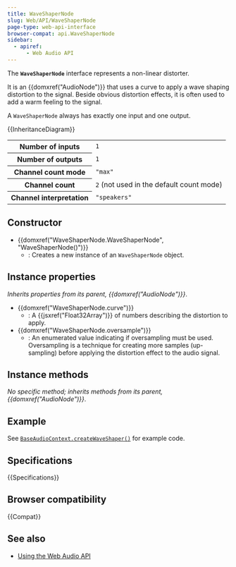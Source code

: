 ```yaml
---
title: WaveShaperNode
slug: Web/API/WaveShaperNode
page-type: web-api-interface
browser-compat: api.WaveShaperNode
sidebar:
  - apiref:
      - Web Audio API
---
```


The **`WaveShaperNode`** interface represents a non-linear distorter.

It is an {{domxref("AudioNode")}} that uses a curve to apply a wave shaping distortion to the signal. Beside obvious distortion effects, it is often used to add a warm feeling to the signal.

A `WaveShaperNode` always has exactly one input and one output.

{{InheritanceDiagram}}

<table class="properties">
  <tbody>
    <tr>
      <th scope="row">Number of inputs</th>
      <td><code>1</code></td>
    </tr>
    <tr>
      <th scope="row">Number of outputs</th>
      <td><code>1</code></td>
    </tr>
    <tr>
      <th scope="row">Channel count mode</th>
      <td><code>"max"</code></td>
    </tr>
    <tr>
      <th scope="row">Channel count</th>
      <td><code>2</code> (not used in the default count mode)</td>
    </tr>
    <tr>
      <th scope="row">Channel interpretation</th>
      <td><code>"speakers"</code></td>
    </tr>
  </tbody>
</table>

## Constructor

- {{domxref("WaveShaperNode.WaveShaperNode", "WaveShaperNode()")}}
  - : Creates a new instance of an `WaveShaperNode` object.

## Instance properties

_Inherits properties from its parent, {{domxref("AudioNode")}}_.

- {{domxref("WaveShaperNode.curve")}}
  - : A {{jsxref("Float32Array")}} of numbers describing the distortion to apply.
- {{domxref("WaveShaperNode.oversample")}}
  - : An enumerated value indicating if oversampling must be used. Oversampling is a technique for creating more samples (up-sampling) before applying the distortion effect to the audio signal.

## Instance methods

_No specific method; inherits methods from its parent, {{domxref("AudioNode")}}_.

## Example

See [`BaseAudioContext.createWaveShaper()`](/en-US/docs/Web/API/BaseAudioContext/createWaveShaper#examples) for example code.

## Specifications

{{Specifications}}

## Browser compatibility

{{Compat}}

## See also

- [Using the Web Audio API](/en-US/docs/Web/API/Web_Audio_API/Using_Web_Audio_API)
